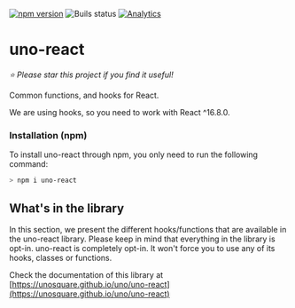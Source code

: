 [![npm version](https://badge.fury.io/js/uno-react.svg)](https://badge.fury.io/js/uno-react)
![Buils status](https://github.com/unosquare/uno-react/workflows/Node.js%20Package/badge.svg)
[![Analytics](https://ga-beacon.appspot.com/UA-8535255-2/unosquare/uno-react/)](https://github.com/igrigorik/ga-beacon)

# uno-react

*:star: Please star this project if you find it useful!*

Common functions, and hooks for React.

We are using hooks, so you need to work with React ^16.8.0.


### Installation (npm)

To install uno-react through npm, you only need to run the following command:

```bash
> npm i uno-react
```

## What's in the library

In this section, we present the different hooks/functions that are available in the uno-react library. Please keep in mind that everything in the library is opt-in. uno-react is completely opt-in. It won't force you to use any of its hooks, classes or functions.

Check the documentation of this library at [https://unosquare.github.io/uno/uno-react](https://unosquare.github.io/uno/uno-react)